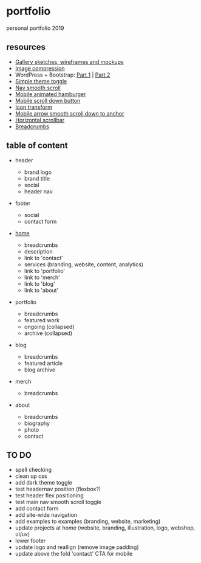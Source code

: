 # portfolio
personal portfolio 2019

## resources
- [Gallery sketches, wireframes and mockups](https://gallery.io/projects/MCHbtQVoQ2HCZdYrFhHI3s7x) 
- [Image compression](https://squoosh.app/)
- WordPress + Bootstrap: [Part 1](https://www.lyrathemes.com/bootstrap-wordpress-theme-tutorial-1/) | [Part 2](https://www.lyrathemes.com/bootstrap-wordpress-theme-tutorial-2/)
- [Simple theme toggle](https://designshack.net/articles/css/lightsoff/)
- [Nav smooth scroll](https://codepen.io/LauraCFC/pen/JVRWNV)
- [Mobile animated hamburger](https://codepen.io/antonlydike/pen/PZPqPw) 
- [Mobile scroll down button](https://codepen.io/nxworld/pen/OyRrGy)
- [Icon transform](http://www.transformicons.com/)
- [Mobile arrow smooth scroll down to anchor](https://stackoverflow.com/questions/4198041/jquery-smooth-scroll-to-an-anchor)
- [Horizontal scrollbar](https://codeburst.io/how-to-create-horizontal-scrolling-containers-d8069651e9c6)
- [Breadcrumbs](https://www.wpexplorer.com/breadcrumbs-wordpress/)

## table of content

- header
  * brand logo
  * brand title  
  * social
  * header nav

- footer
  * social
  * contact form
  
- [home](https://github.com/LauraLjungqvist/portfolio/blob/master/home)
  * breadcrumbs
  * description
  * link to 'contact'
  * services (branding, website, content, analytics)
  * link to 'portfolio'
  * link to 'merch'
  * link to 'blog'  
  * link to 'about'
- portfolio
  * breadcrumbs
  * featured work
  * ongoing (collapsed)
  * archive (collapsed)
- blog
  * breadcrumbs
  * featured article
  * blog archive
- merch  
  * breadcrumbs
- about
  * breadcrumbs
  * biography
  * photo
  * contact
  
## TO DO

- spell checking
- clean up css
- add dark theme toggle
- test headernav position (flexbox?)
- test header flex positioning
- test main nav smooth scroll toggle
- add contact form
- add site-wide navigation
- add examples to examples (branding, website, marketing)
- update projects at home (website, branding, illustration, logo, webshop, ui/ux)
- lower footer
- update logo and reallign (remove image padding)
- update above the fold 'contact' CTA for mobile 
